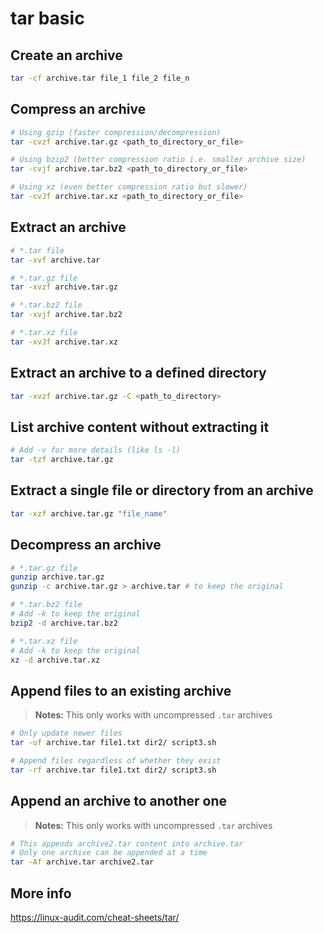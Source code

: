 # tar basic

## Create an archive
```bash
tar -cf archive.tar file_1 file_2 file_n
```

## Compress an archive
```bash
# Using gzip (faster compression/decompression)
tar -cvzf archive.tar.gz <path_to_directory_or_file>
```

```bash
# Using bzip2 (better compression ratio i.e. smaller archive size)
tar -cvjf archive.tar.bz2 <path_to_directory_or_file>
```

```bash
# Using xz (even better compression ratio but slower)
tar -cvJf archive.tar.xz <path_to_directory_or_file>
```

## Extract an archive
```bash
# *.tar file
tar -xvf archive.tar
```

```bash
# *.tar.gz file
tar -xvzf archive.tar.gz
```

```bash
# *.tar.bz2 file
tar -xvjf archive.tar.bz2
```

```bash
# *.tar.xz file
tar -xvJf archive.tar.xz
```

## Extract an archive to a defined directory
```bash
tar -xvzf archive.tar.gz -C <path_to_directory>
```

## List archive content without extracting it
```bash
# Add -v for more details (like ls -l)
tar -tzf archive.tar.gz
```

## Extract a single file or directory from an archive
```bash
tar -xzf archive.tar.gz "file_name"
```

## Decompress an archive
```bash
# *.tar.gz file
gunzip archive.tar.gz
gunzip -c archive.tar.gz > archive.tar # to keep the original
```

```bash
# *.tar.bz2 file
# Add -k to keep the original
bzip2 -d archive.tar.bz2
```

```bash
# *.tar.xz file
# Add -k to keep the original
xz -d archive.tar.xz
```

## Append files to an existing archive
> **Notes:** This only works with uncompressed `.tar` archives
```bash
# Only update newer files
tar -uf archive.tar file1.txt dir2/ script3.sh
```
```bash
# Append files regardless of whether they exist
tar -rf archive.tar file1.txt dir2/ script3.sh
```

## Append an archive to another one
> **Notes:** This only works with uncompressed `.tar` archives
```bash
# This appends archive2.tar content into archive.tar
# Only one archive can be appended at a time
tar -Af archive.tar archive2.tar
```

## More info
https://linux-audit.com/cheat-sheets/tar/
